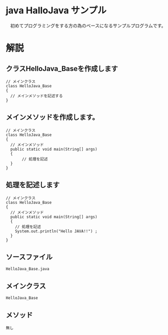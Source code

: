 # java HalloJava サンプル  
　初めてプログラミングをする方の為のベースになるサンプルプログラムです。  

# 解説  
## クラスHelloJava_Baseを作成します  

```
// メインクラス  
class HelloJava_Base  
{  
  // メインメソッドを記述する  
}  
````

## メインメソッドを作成します。  

```  
// メインクラス
class HelloJava_Base  
{
  // メインメソッド  
  public static void main(String[] args)
  {
	   // 処理を記述
  }
}
```

## 処理を記述します  

```  
// メインクラス
class HelloJava_Base  
{
  // メインメソッド  
  public static void main(String[] args)
  {
    // 処理を記述
    System.out.println("Hello JAVA!!") ;
  }
}

```
## ソースファイル  
    HelloJava_Base.java
## メインクラス  
    HelloJava_Base
## メソッド  
    無し  
    
　　
